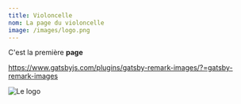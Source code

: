 ```yaml
---
title: Violoncelle
nom: La page du violoncelle
image: /images/logo.png
---
```

C'est la première **page**



<https://www.gatsbyjs.com/plugins/gatsby-remark-images/?=gatsby-remark-images>

![Le logo](/images/femme-fougueuse-et-violoncelle.jpg "Femme fougueuse")